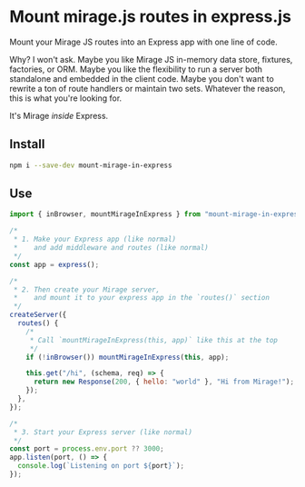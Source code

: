 # Mount mirage.js routes in express.js

Mount your Mirage JS routes into an Express app with one line of code.

Why? I won't ask. Maybe you like Mirage JS in-memory data store, fixtures, factories, or ORM. Maybe you like the flexibility to run a server both standalone and embedded in the client code. Maybe you don't want to rewrite a ton of route handlers or maintain two sets. Whatever the reason, this is what you're looking for.

It's Mirage _inside_ Express.

## Install

```sh
npm i --save-dev mount-mirage-in-express
```

## Use

```js
import { inBrowser, mountMirageInExpress } from "mount-mirage-in-express";

/*
 * 1. Make your Express app (like normal)
 *    and add middleware and routes (like normal)
 */
const app = express();

/*
 * 2. Then create your Mirage server,
 *    and mount it to your express app in the `routes()` section
 */
createServer({
  routes() {
    /*
     * Call `mountMirageInExpress(this, app)` like this at the top
     */
    if (!inBrowser()) mountMirageInExpress(this, app);

    this.get("/hi", (schema, req) => {
      return new Response(200, { hello: "world" }, "Hi from Mirage!");
    });
  },
});

/*
 * 3. Start your Express server (like normal)
 */
const port = process.env.port ?? 3000;
app.listen(port, () => {
  console.log(`Listening on port ${port}`);
});
```
